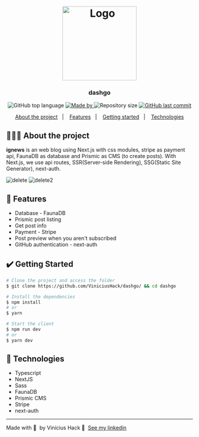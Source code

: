 <h1 align="center">
	<img alt="Logo" src="https://user-images.githubusercontent.com/60555584/162859494-22176cc7-c4c8-4fc2-b01b-eee6a5e7b9f4.svg" width="200px" />
</h1>

<h3 align="center">
  dashgo
</h3>

<p align="center">
  <img alt="GitHub top language" src="https://img.shields.io/github/languages/top/ViniciusHack/ignews">

  <a href="https://www.linkedin.com/in/ViniciusHack/">
    <img alt="Made by" src="https://img.shields.io/badge/made%20by-Vinícius%20Hack-gree">
  </a>
  
  <img alt="Repository size" src="https://img.shields.io/github/repo-size/ViniciusHack/ignews">
  
  <a href="https://github.com/ViniciusHack/upfi/commits/master">
    <img alt="GitHub last commit" src="https://img.shields.io/github/last-commit/ViniciusHack/ignews">
  </a>
</p>

<p align="center">
  <a href="#-about-the-project">About the project</a>&nbsp;&nbsp;&nbsp;|&nbsp;&nbsp;&nbsp;
  <a href="#-features">Features</a>&nbsp;&nbsp;&nbsp;|&nbsp;&nbsp;&nbsp;
  <a href="#-getting-started">Getting started</a>&nbsp;&nbsp;&nbsp;|&nbsp;&nbsp;&nbsp;
  <a href="#-technologies">Technologies</a>
</p>


## 👨🏻‍💻 About the project
**ignews** is an web blog using Next.js with css modules, stripe as payment api, FaunaDB as database and Prismic as CMS (to create posts).
With Next.js, we use api routes, SSR(Server-side Rendering), SSG(Static Site Generator), next-auth.


![delete](https://user-images.githubusercontent.com/60555584/161351457-7c3461ee-d979-48f8-bead-f340a5f42bea.gif)
![delete2](https://user-images.githubusercontent.com/60555584/161352164-1ac86f5c-289d-4649-b3aa-ec5da634b447.gif)


## 🔨 Features
- Database - FaunaDB
- Prismic post listing
- Get post info
- Payment - Stripe
- Post preview when you aren't subscribed
- GitHub authentication - next-auth


## ✔️ Getting Started

```bash
# Clone the project and access the folder
$ git clone https://github.com/ViniciusHack/dashgo/ && cd dashgo

# Install the dependencies
$ npm install
# or
$ yarn

# Start the client
$ npm run dev
# or
$ yarn dev
```

## 🔧 Technologies
- Typescript
- NextJS
- Sass
- FaunaDB
- Prismic CMS
- Stripe
- next-auth

---

Made with 💜 &nbsp;by Vinícius Hack 👋 &nbsp;[See my linkedin](https://www.linkedin.com/in/viniciushack/)
